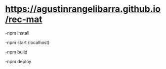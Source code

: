 # https://agustinrangelibarra.github.io/rec-mat

-npm install

-npm start (localhost)

-npm build

-npm deploy
